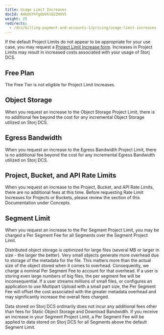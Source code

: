 ```yaml
---
title: Usage Limit Increases
docId: A4kUGYhfgGbVhlQ2ZHXVS
weight: 25
redirects:
  - /dcs/billing-payment-and-accounts-1/pricing/usage-limit-increases
---
```


If the default Project Limits do not appear to be appropriate for your use case, you may request a [Project Limit Increase form](https://supportdcs.storj.io/hc/en-us/requests/new?ticket_form_id=360000683212). Increases in Project Limits may result in increased costs associated with your usage of Storj DCS.

## Free Plan

The Free Tier is not eligible for Project Limit Increases.

## Object Storage&#x20;

When you request an increase to the Object Storage Project Limit, there is no additional fee beyond the cost for any incremental Object Storage utilized on Storj DCS.

## Egress Bandwidth&#x20;

When you request an increase to the Egress Bandwidth Project Limit, there is no additional fee beyond the cost for any incremental Egress Bandwidth utilized on Storj DCS.

## Project, Bucket, and API Rate Limits

When you request an increase to the Project, Bucket, and API Rate Limits, there are no additional fees at this time. Before requesting Rate Limit Increases for Projects or Buckets, please review the [](docId:M-5oxBinC6J1D-qSNjKYS) section of this Documentation under Concepts.

## Segment Limit

When you request an increase to the Per Segment Project Limit, you may be charged a Per Segment Fee for all Segments over the Segment Project Limit.

Distributed object storage is optimized for large files (several MB or larger in size - the larger the better). Very small objects generate more overhead due to storage of the metadata for the file. This matters more than the actual size of the object stored when it comes to overhead. Consequently, we charge a nominal Per Segment Fee to account for that overhead. If a user is storing even large numbers of big files, the per segment fee will be inconsequential. If a user streams millions of small files, or configures an application to use Multipart Upload with a small part size, the Per Segment Fee will offset the cost associated with the greater metadata overhead and may significantly increase the overall fees charged.

Data stored on Storj DCS ordinarily does not incur any additional fees other than fees for Static Object Storage and Download Bandwidth. If you receive an increase in your Segment Project Limit, a Per Segment Fee will be applied to data stored on Storj DCS for all Segments above the default Segment Limit.

